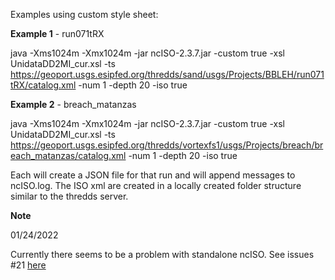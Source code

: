 Examples using custom style sheet:

**Example 1** - run071tRX

java -Xms1024m -Xmx1024m -jar ncISO-2.3.7.jar -custom true -xsl UnidataDD2MI_cur.xsl -ts https://geoport.usgs.esipfed.org/thredds/sand/usgs/Projects/BBLEH/run071tRX/catalog.xml -num 1 -depth 20 -iso true

**Example 2** - breach_matanzas

java -Xms1024m -Xmx1024m -jar ncISO-2.3.7.jar -custom true -xsl UnidataDD2MI_cur.xsl -ts https://geoport.usgs.esipfed.org/thredds/vortexfs1/usgs/Projects/breach/breach_matanzas/catalog.xml -num 1 -depth 20 -iso true

Each will create a JSON file for that run and will append messages to ncISO.log. The ISO xml are created in a locally created folder structure similar to the thredds server.  

**Note**

01/24/2022

Currently there seems to be a problem with standalone ncISO. See issues #21 [here](https://github.com/NOAA-PMEL/uafnciso/issues/21)
